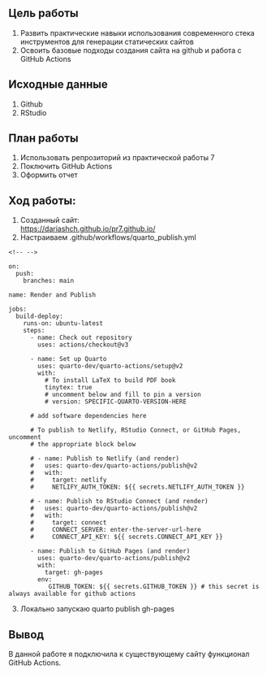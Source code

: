 ## Цель работы

1.  Развить практические навыки использования современного стека инструментов для генерации статических сайтов
2.  Освоить базовые подходы создания сайта на github и работа с GitHub Actions

## Исходные данные

1.  Github
2.  RStudio

## План работы

1.  Использовать репрозиторий из практической работы 7
2.  Поключить GitHub Actions
3.  Оформить отчет

## Ход работы:

1.  Созданный сайт:\
    https://dariashch.github.io/pr7.github.io/
2.  Настраиваем .github/workflows/quarto_publish.yml

```{=html}
<!-- -->
```
    on:
      push:
        branches: main

    name: Render and Publish

    jobs:
      build-deploy:
        runs-on: ubuntu-latest
        steps:
          - name: Check out repository
            uses: actions/checkout@v3
            
          - name: Set up Quarto
            uses: quarto-dev/quarto-actions/setup@v2
            with:
              # To install LaTeX to build PDF book 
              tinytex: true 
              # uncomment below and fill to pin a version
              # version: SPECIFIC-QUARTO-VERSION-HERE
          
          # add software dependencies here

          # To publish to Netlify, RStudio Connect, or GitHub Pages, uncomment
          # the appropriate block below
          
          # - name: Publish to Netlify (and render)
          #   uses: quarto-dev/quarto-actions/publish@v2
          #   with:
          #     target: netlify
          #     NETLIFY_AUTH_TOKEN: ${{ secrets.NETLIFY_AUTH_TOKEN }}
            
          # - name: Publish to RStudio Connect (and render)
          #   uses: quarto-dev/quarto-actions/publish@v2
          #   with:
          #     target: connect
          #     CONNECT_SERVER: enter-the-server-url-here
          #     CONNECT_API_KEY: ${{ secrets.CONNECT_API_KEY }} 

          - name: Publish to GitHub Pages (and render)
            uses: quarto-dev/quarto-actions/publish@v2
            with:
              target: gh-pages
            env:
               GITHUB_TOKEN: ${{ secrets.GITHUB_TOKEN }} # this secret is always available for github actions

3.  Локально запускаю quarto publish gh-pages

## Вывод

В данной работе я подключила к существующему сайту функционал GitHub Actions.

